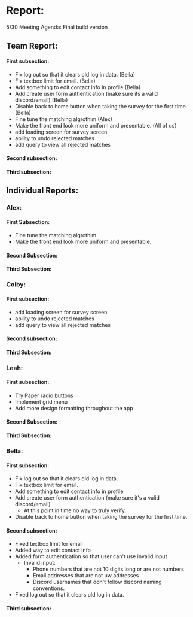 # Report:

5/30 Meeting Agenda:
Final build version

## Team Report:
#### First subsection:
- Fix log out so that it clears old log in data. (Bella)
- Fix textbox limit for email. (Bella)
- Add something to edit contact info in profile (Bella)
- Add create user form authentication (make sure its a valid discord/email) (Bella)
- Disable back to home button when taking the survey for the first time. (Bella)
- Fine tune the matching algrothim (Alex)
- Make the front end look more uniform and presentable. (All of us)
- add loading screen for survey screen
- ability to undo rejected matches
- add query to view all rejected matches

#### Second subsection:


#### Third subsection:


## Individual Reports:

### Alex:
#### First Subsection:
- Fine tune the matching algrothim
- Make the front end look more uniform and presentable.

#### Second Subsection:


#### Third Subsection:


### Colby:
#### First subsection:
- add loading screen for survey screen
- ability to undo rejected matches
- add query to view all rejected matches

#### Second subsection:


#### Third Subsection:


### Leah:
#### First subsection:
- Try Paper radio buttons
- Implement grid menu
- Add more design formatting throughout the app

#### Second Subsection:


#### Third Subsection:


### Bella:
#### First subsection:
- Fix log out so that it clears old log in data.
- Fix textbox limit for email.
- Add something to edit contact info in profile
- Add create user form authentication (make sure it's a valid discord/email)
    - At this point in time no way to truly verify.
- Disable back to home button when taking the survey for the first time.

#### Second subsection:
- Fixed textbox limit for email
- Added way to edit contact info
- Added form authentication so that user can't use invalid input
  - Invalid input:
    - Phone numbers that are not 10 digits long or are not numbers
    - Email addresses that are not uw addresses
    - Discord usernames that don't follow discord naming conventions.
- Fixed log out so that it clears old log in data.

#### Third subsection:


